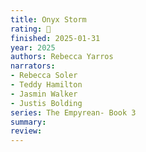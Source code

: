 ```yaml
---
title: Onyx Storm
rating: 🫳
finished: 2025-01-31
year: 2025
authors: Rebecca Yarros
narrators:
- Rebecca Soler
- Teddy Hamilton
- Jasmin Walker
- Justis Bolding
series: The Empyrean- Book 3
summary:
review:
---
```

